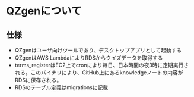 # QZgenについて


## 仕様

- QZgenはユーザ向けツールであり、デスクトップアプリとして起動する
- QZgenはAWS LambdaによりRDSからクイズデータを取得する
- terms_registerはEC2上でcronにより毎日、日本時間の夜3時に定期実行される。このバイナリにより、GitHub上にあるknowledgeノートの内容がRDSに保存される。
- RDSのテーブル定義はmigrationsに記載
